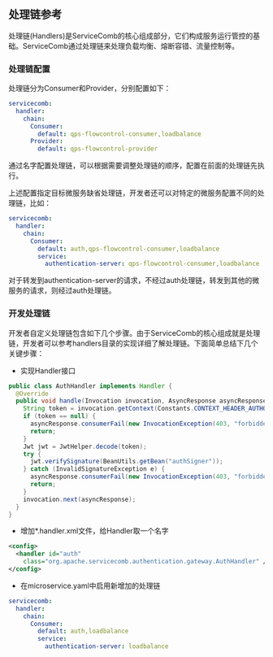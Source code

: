 ## 处理链参考

处理链(Handlers)是ServiceComb的核心组成部分，它们构成服务运行管控的基础。ServiceComb通过处理链来处理负载均衡、熔断容错、流量控制等。

### 处理链配置
处理链分为Consumer和Provider，分别配置如下：

```yaml
servicecomb:
  handler:
    chain:
      Consumer:
        default: qps-flowcontrol-consumer,loadbalance
      Provider: 
        default: qps-flowcontrol-provider
```

通过名字配置处理链，可以根据需要调整处理链的顺序，配置在前面的处理链先执行。

上述配置指定目标微服务缺省处理链，开发者还可以对特定的微服务配置不同的处理链，比如：

```yaml
servicecomb:
  handler:
    chain:
      Consumer:
        default: auth,qps-flowcontrol-consumer,loadbalance
        service:
          authentication-server: qps-flowcontrol-consumer,loadbalance
```

对于转发到authentication-server的请求，不经过auth处理链，转发到其他的微服务的请求，则经过auth处理链。

### 开发处理链
开发者自定义处理链包含如下几个步骤。由于ServiceComb的核心组成就是处理链，开发者可以参考handlers目录的实现详细了解处理链。下面简单总结下几个关键步骤：

* 实现Handler接口

```java
public class AuthHandler implements Handler {
  @Override
  public void handle(Invocation invocation, AsyncResponse asyncResponse) throws Exception {
    String token = invocation.getContext(Constants.CONTEXT_HEADER_AUTHORIZATION);
    if (token == null) {
      asyncResponse.consumerFail(new InvocationException(403, "forbidden", "not authenticated"));
      return;
    }
    Jwt jwt = JwtHelper.decode(token);
    try {
      jwt.verifySignature(BeanUtils.getBean("authSigner"));
    } catch (InvalidSignatureException e) {
      asyncResponse.consumerFail(new InvocationException(403, "forbidden", "not authenticated"));
      return;
    }
    invocation.next(asyncResponse);
  }
}
```

* 增加*.handler.xml文件，给Handler取一个名字

```xml
<config>
  <handler id="auth"
    class="org.apache.servicecomb.authentication.gateway.AuthHandler" />
</config>
```

* 在microservice.yaml中启用新增加的处理链

```yaml
servicecomb:
  handler:
    chain:
      Consumer:
        default: auth,loadbalance
        service:
          authentication-server: loadbalance
```




